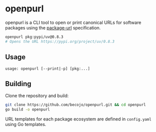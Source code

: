 # openpurl

openpurl is a CLI tool to open or print canonical URLs for software packages using the [package-url](https://github.com/package-url/purl-spec) specification.

``` sh
openpurl pkg:pypi/uv@0.8.3
# Opens the URL https://pypi.org/project/uv/0.8.3
```

## Usage

```
usage: openpurl [--print|-p] [pkg:...]
```

## Building
Clone the repository and build:

```sh
git clone https://github.com/becojo/openpurl.git && cd openpurl
go build -o openpurl
```

URL templates for each package ecosystem are defined in `config.yaml` using Go templates.


